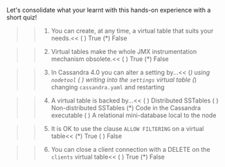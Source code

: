 Let's consolidate what your learnt with this hands-on experience
with a short quiz!

>>1. You can create, at any time, a virtual table that suits your needs.<<
( ) True
(*) False

>>2. Virtual tables make the whole JMX instrumentation mechanism obsolete.<<
( ) True
(*) False

>>3. In Cassandra 4.0 you can alter a setting by...<<
(*) using `nodetool`
( ) writing into the `settings` virtual table
(*) changing `cassandra.yaml` and restarting

>>4. A virtual table is backed by...<<
( ) Distributed SSTables
( ) Non-distributed SSTables
(*) Code in the Cassandra executable
( ) A relational mini-database local to the node

>>5. It is OK to use the clause `ALLOW FILTERING` on a virtual table<<
(*) True
( ) False

>>6. You can close a client connection with a DELETE on the `clients` virtual table<<
( ) True
(*) False

